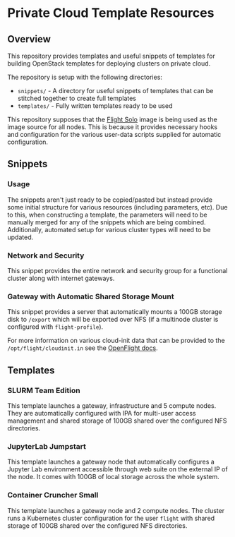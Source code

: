 # Private Cloud Template Resources

## Overview 

This repository provides templates and useful snippets of templates for building OpenStack templates for deploying clusters on private cloud.

The repository is setup with the following directories:
- `snippets/` - A directory for useful snippets of templates that can be stitched together to create full templates
- `templates/` - Fully written templates ready to be used

This repository supposes that the [Flight Solo](https://www.openflighthpc.org/latest/solo/) image is being used as the image source for all nodes. This is because it provides necessary hooks and configuration for the various user-data scripts supplied for automatic configuration.

## Snippets

### Usage

The snippets aren't just ready to be copied/pasted but instead provide some initial structure for various resources (including parameters, etc). Due to this, when constructing a template, the parameters will need to be manually merged for any of the snippets which are being combined. Additionally, automated setup for various cluster types will need to be updated.

### Network and Security

This snippet provides the entire network and security group for a functional cluster along with internet gateways.

### Gateway with Automatic Shared Storage Mount

This snippet provides a server that automatically mounts a 100GB storage disk to `/export` which will be exported over NFS (if a multinode cluster is configured with `flight-profile`). 

For more information on various cloud-init data that can be provided to the `/opt/flight/cloudinit.in` see the [OpenFlight docs](https://www.openflighthpc.org/latest/docs/flight-solo/understand-solo/user-data/).

## Templates

### SLURM Team Edition

This template launches a gateway, infrastructure and 5 compute nodes. They are automatically configured with IPA for multi-user access management and shared storage of 100GB shared over the configured NFS directories.

### JupyterLab Jumpstart

This template launches a gateway node that automatically configures a Jupyter Lab environment accessible through web suite on the external IP of the node. It comes with 100GB of local storage across the whole system. 

### Container Cruncher Small 

This template launches a gateway node and 2 compute nodes. The cluster runs a Kubernetes cluster configuration for the user `flight` with shared storage of 100GB shared over the configured NFS directories.

